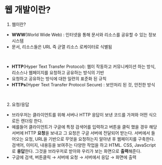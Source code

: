 # 웹 개발이란?

1. 웹이란?<br>
* **WWW**(World Wide Web) : 인터넷을 통해 문서와 리소스를 공유할 수 있는 정보 시스템
* 문서, 리소스들은 URL 즉 균열 리소스 로케이터로 식별됨

<br>

* **HTTP**(Hyper Text Transfer Protocol): 웹이 작동하고 커뮤니케이션 하는 방식, 리소스나 웹페이지를 요청하고 공유하는 방식의 기반
* 요청하고 공유하는 방식에 대한 일련의 표준화 된 규칙
* **HTTPs**(Hyper Text Transfer Protocol Secure) : 보안처리 된 것, 안전한 방식

<br>


2. 요청/응답
* 브라우저는 클라이언트를 위해 서버나 HTTP 응답이 보낸 코드를 가져와 어떤 식으로든 렌더링 한다. 
* 예를들어 클라이언트가 구글에 특정 검색어를 입력하고 버튼을 클릭 했을 경우 해당 서버에 HTTP **요청**을 보내고 그 요청은 구글 서버에 전달되어 받는다. 서버에서 들어오는 요청, URL을 기반으로 무엇을 요청하는지 알아낸 후 웹페이지를 구축한다. 검색어, 이미지, 내용등을 보여주는 다양한 작업을 하고 HTML. CSS, JavaScript로 **응답**한다. 그것을 브라우저로 받아와 우리가 보는 화면으로 **출력**해준다. 
* 구글에 검색, 버튼클릭 → 서버에 요청 → 서버에서 응답 → 화면에 출력








